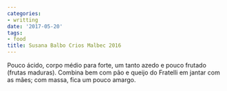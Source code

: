 ```yaml
---
categories:
- writting
date: '2017-05-20'
tags:
- food
title: Susana Balbo Crios Malbec 2016
---
```


Pouco ácido, corpo médio para forte, um tanto azedo e pouco frutado (frutas maduras). Combina bem com pão e queijo do Fratelli em jantar com as mães; com massa, fica um pouco amargo.